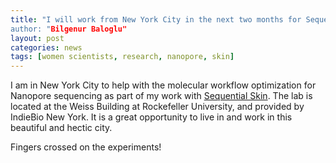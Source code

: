 ```yaml
---
title: "I will work from New York City in the next two months for Sequential Skin and as part of IndieBio program!
author: "Bilgenur Baloglu"
layout: post
categories: news
tags: [women scientists, research, nanopore, skin]
---
```


I am in New York City to help with the molecular workflow optimization for Nanopore sequencing as part of my work with [Sequential Skin](https://www.sequentialskin.com/). The lab is located at the Weiss Building at Rockefeller University, and provided by IndieBio New York. It is a great opportunity to live in and work in this beautiful and hectic city.

Fingers crossed on the experiments!

